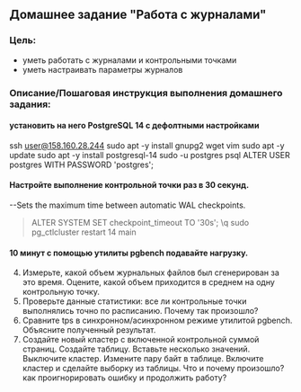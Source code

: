 ## Домашнее задание "Работа с журналами"

### Цель:
-   уметь работать с журналами и контрольными точками
-   уметь настраивать параметры журналов

### Описание/Пошаговая инструкция выполнения домашнего задания:

####   установить на него PostgreSQL 14 с дефолтными настройками
ssh user@158.160.28.244
sudo apt -y install gnupg2 wget vim
sudo apt -y update
sudo apt -y install postgresql-14
sudo -u postgres psql
ALTER USER postgres WITH PASSWORD 'postgres';


#### Настройте выполнение контрольной точки раз в 30 секунд.

--Sets the maximum time between automatic WAL checkpoints.
>ALTER SYSTEM SET checkpoint_timeout TO '30s';
>\q
>sudo pg_ctlcluster restart 14 main

#### 10 минут c помощью утилиты pgbench подавайте нагрузку.

4.  Измерьте, какой объем журнальных файлов был сгенерирован за это время. Оцените, какой объем приходится в среднем на одну контрольную точку.
5.  Проверьте данные статистики: все ли контрольные точки выполнялись точно по расписанию. Почему так произошло?
6.  Сравните tps в синхронном/асинхронном режиме утилитой pgbench. Объясните полученный результат.
7.  Создайте новый кластер с включенной контрольной суммой страниц. Создайте таблицу. Вставьте несколько значений. Выключите кластер. Измените пару байт в таблице. Включите кластер и сделайте выборку из таблицы. Что и почему произошло? как проигнорировать ошибку и продолжить работу?
<!--stackedit_data:
eyJoaXN0b3J5IjpbMjAxMjQ2ODE5NywtMzQ5MjYyODg1LDEwMj
EwMDQwMjQsLTE5OTE1MDE5MTRdfQ==
-->
